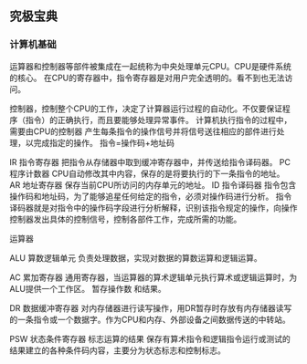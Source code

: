 ## 究极宝典

### 计算机基础

运算器和控制器等部件被集成在一起统称为中央处理单元CPU。CPU是硬件系统的核心。
在CPU的寄存器中，指令寄存器是对用户完全透明的。看不到也无法访问。

控制器，控制整个CPU的工作，决定了计算器运行过程的自动化。不仅要保证程序（指令）的正确执行，而且要能够处理异常事件。
计算机执行指令的过程中，需要由CPU的控制器 产生每条指令的操作信号并将信号送往相应的部件进行处理，以完成指定的操作。
指令=操作码+地址码

IR 指令寄存器 把指令从存储器中取到缓冲寄存器中，并传送给指令译码器。
PC 程序计数器 CPU自动修改其中内容，保存的是将要执行的下一条指令的地址。
AR 地址寄存器 保存当前CPU所访问的内存单元的地址。
ID 指令译码器 指令包含操作码和地址码，为了能够追星任何给定的指令，必须对操作码进行分析。 指令译码器就是对指令中的操作码字段进行分析解释，识别该指令规定的操作，向操作控制器发出具体的控制信号，控制各部件工作，完成所需的功能。

运算器

ALU 算数逻辑单元 负责处理数据，实现对数据的算数运算和逻辑运算。

AC 累加寄存器 通用寄存器，当运算器的算术逻辑单元执行算术或逻辑运算时，为ALU提供一个工作区。 暂存操作数 和结果。

DR 数据缓冲寄存器 对内存储器进行读写操作，用DR暂存时存放有内存储器读写的一条指令或一个数据字。作为CPU和内存、外部设备之间数据传送的中转站。

PSW 状态条件寄存器 标志运算的结果 保存有算术指令和逻辑指令运行或测试的结果建立的各种条件码内容，主要分为状态标志和控制标志。

